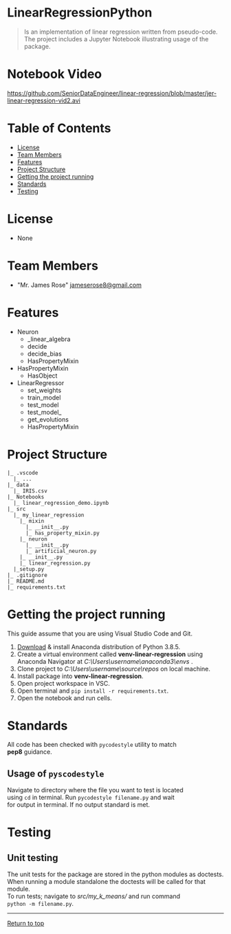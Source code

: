 # <a name="top-page"></a>LinearRegressionPython
> Is an implementation of linear regression written
from pseudo-code. The project includes a Jupyter
Notebook illustrating usage of the package.

# Notebook Video

https://github.com/SeniorDataEngineer/linear-regression/blob/master/jer-linear-regression-vid2.avi


# Table of Contents
* [License](#license)
* [Team Members](#team-members)
* [Features](#features)
* [Project Structure](#structure)
* [Getting the project running](#run-project)
* [Standards](#standards)
* [Testing](#testing)

# <a name="license"></a>License
* None

# <a name="team-members"></a>Team Members
* "Mr. James Rose" <jameserose8@gmail.com>

# <a name="features"></a>Features
* Neuron  
  * _linear_algebra
  * decide
  * decide_bias
  * HasPropertyMixin
* HasPropertyMixin  
  * HasObject
* LinearRegressor  
  * set_weights
  * train_model
  * test_model
  * test_model_
  * get_evolutions
  * HasPropertyMixin

# <a name="structure"></a>Project Structure
```
|_ .vscode  
  |_ ...
|_ data  
  |_ IRIS.csv
|_ Notebooks
  |_ linear_regression_demo.ipynb 
|_ src  
  |_ my_linear_regression
    |_ mixin
      |_ __init__.py 
      |_ has_property_mixin.py
    |_ neuron
      |_ __init__.py 
      |_ artificial_neuron.py
    |_ __init__.py 
    |_ linear_regression.py
  |_setup.py
|_ .gitignore
|_ README.md
|_ requirements.txt
```

# <a name="run-project"></a>Getting the project running
This guide assume that you are using Visual Studio Code and Git.

1. [Download](https://www.anaconda.com/products/individual) & install Anaconda distribution of Python 3.8.5.
1. Create a virtual environment called **venv-linear-regression** using Anaconda Navigator at _C:\Users\username\anaconda3\envs_ .
1. Clone project to _C:\Users\username\source\repos_ on local machine.
1. Install package into **venv-linear-regression**.
1. Open project workspace in VSC.
1. Open terminal and `pip install -r requirements.txt`.
1. Open the notebook and run cells.

# <a name="standards"></a>Standards
All code has been checked with `pycodestyle` utility to match  
**pep8** guidance. 
## Usage of `pyscodestyle`
Navigate to directory where the file you want to test is located  
using `cd` in terminal. Run `pycodestyle filename.py` and wait  
for output in terminal. If no output standard is met.

# <a name="testing"></a>Testing
## Unit testing
The unit tests for the package are stored in the python modules
as doctests. When running a module standalone the doctests will
be called for that module.  
To run tests; navigate to *src/my_k_means/* and run command  
`python -m filename.py`.

-------
[Return to top](#top-page)

